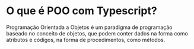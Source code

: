 # O que é POO com Typescript?

Programação Orientada a Objetos é um paradigma de programação baseado no conceito de objetos, que podem conter dados na forma como atributos e códigos, na forma de procedimentos, como métodos.
